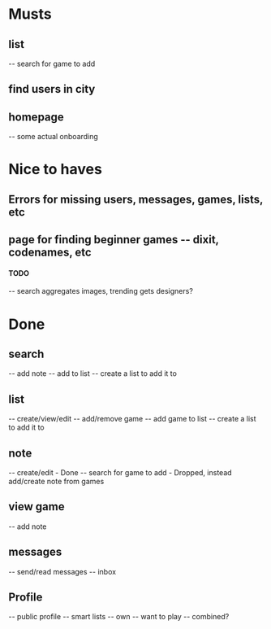 # Musts

## list
-- search for game to add



## find users in city

## homepage
-- some actual onboarding


# Nice to haves

## Errors for missing users, messages, games, lists, etc

## page for finding beginner games -- dixit, codenames, etc

#### TODO ####
-- search aggregates images, trending gets designers?


# Done

## search
-- add note
-- add to list
    -- create a list to add it to

## list
-- create/view/edit
-- add/remove game
-- add game to list
    -- create a list to add it to

## note
-- create/edit - Done
-- search for game to add - Dropped, instead add/create note from games

## view game
-- add note

## messages
-- send/read messages
-- inbox

## Profile
-- public profile
-- smart lists
    -- own
    -- want to play
    -- combined?
